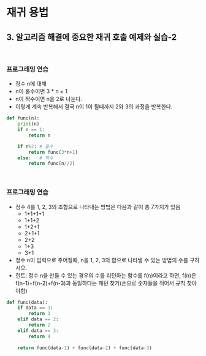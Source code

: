 # 재귀 용법

## 3. 알고리즘 해결에 중요한 재귀 호출 예제와 실습-2

<br/>

### 프로그래밍 연습

- 정수 n에 대해
- n이 홀수이면 3 * n + 1
- n이 짝수이면 n을 2로 나눈다.
- 이렇게 계속 반복해서 결국 n이 1이 될때까지 2와 3의 과정을 반복한다.

```python
def func(n):
    print(n)
    if n == 1:
        return n

    if n%2:	# 홀수
        return func(3*n+1)
    else:	# 짝수
        return func(n//2)
```



<br/>

### 프로그래밍 연습

- 정수 4를 1, 2, 3의 조합으로 나타내는 방법은 다음과 같이 총 7가지가 있음
  - 1+1+1+1
  - 1+1+2
  - 1+2+1
  - 2+1+1
  - 2+2
  - 1+3
  - 3+1
- 정수 n이 입력으로 주어질때, n을 1, 2, 3의 합으로 나타낼 수 있는 방법의 수를 구하시오.
- 힌트: 정수 n을 만들 수 있는 경우의 수를 리턴하는 함수를 f(n)이라고 하면, f(n)은 f(n-1)+f(n-2)+f(n-3)과 동일하다는 패턴 찾기(손으로 숫자들을 적어서 규칙 찾아야함)

```python
def func(data):
    if data == 1:
        return 1
    elif data == 2:
        return 2
    elif data == 3:
        return 4
    
    return func(data-1) + func(data-2) + func(data-3)
```









<br/><br/>